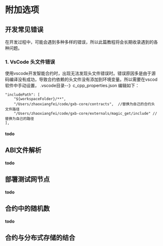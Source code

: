 # 附加选项

## 开发常见错误
在开发过程中，可能会遇到多种多样的错误，所以此篇教程将会长期收录遇到的各种问题。

### 1. VsCode 头文件错误
使用vscode开发智能合约时，出现无法发现头文件错误时。错误原因多是由于源码编译没有成功，导致合约依赖的头文件没有添加到环境变量。所以需要在vscod软件中手动设置，
.vscode目录--》c_cpp_properties.json  编辑如下：

```
"includePath": [
    "${workspaceFolder}/**",
    "/Users/zhaoxiangfei/code/gxb-core/contracts",  //替换为自己的合约头文件路径
    "/Users/zhaoxiangfei/code/gxb-core/externals/magic_get/include" //替换为自己的路径
],
```

#### todo


## ABI文件解析

#### todo

## 部署测试网节点

#### todo

## 合约中的随机数

#### todo

## 合约与分布式存储的结合
